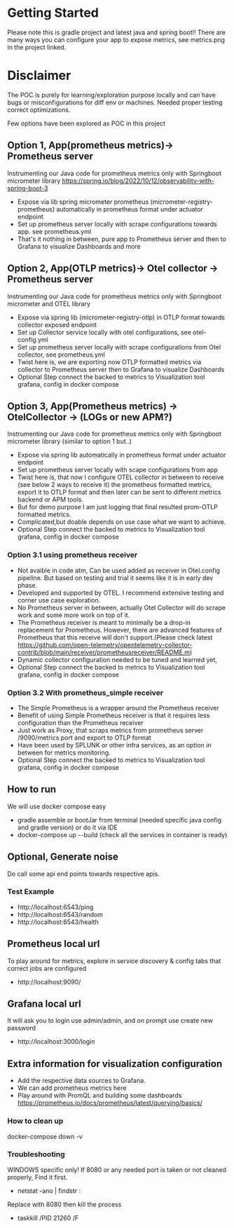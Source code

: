 # Getting Started
Please note this is gradle project and latest java and spring boot!!
There are many ways you can configure your app to expose metrics, see metrics.png in the project linked.

# Disclaimer
The POC is purely for learning/exploration purpose locally and can have bugs or misconfigurations for diff env or machines. Needed proper testing correct optimizations.

Few options have been explored as POC in this project
## Option 1, App(prometheus metrics)-> Prometheus server
Instrumenting our Java code for prometheus metrics only with Springboot micrometer library https://spring.io/blog/2022/10/12/observability-with-spring-boot-3
* Expose via lib spring micrometer prometheus (micrometer-registry-prometheus) automatically in prometheus format under actuator endpoint
* Set up prometheus server locally with scrape configurations towards app. see prometheus.yml
* That's it nothing in between, pure app to Prometheus server and then to Grafana to visualize Dashboards and more

## Option 2, App(OTLP metrics)-> Otel collector ->  Prometheus server
Instrumenting our Java code for prometheus metrics only with Springboot micrometer and OTEL library
* Expose via spring lib (micrometer-registry-otlp) in OTLP format towards collector exposed endpoint
* Set up Collector service locally with otel configurations, see otel-config.yml
* Set up prometheus server locally with scrape configurations from Otel collector, see prometheus.yml
* Twist here is, we are exporting now OTLP formatted metrics via collector to Prometheus server then to Grafana to visualize Dashboards
* Optional Step connect the backed to metrics to Visualization tool grafana, config in docker compose

## Option 3, App(Prometheus metrics) -> OtelCollector -> (LOGs or new APM?)
Instrumenting our Java code for prometheus metrics only with Springboot micrometer library (similar to option 1 but..)
* Expose via spring lib automatically in prometheus format under actuator endpoint
* Set up prometheus server locally with scape configurations from app
* Twist here is, that now I configure OTEL collector in between to receive (see below 2 ways to receive it) the prometheus formatted metrics, export it to OTLP format and then later can be sent to different metrics backend or APM tools. 
* But for demo purpose I am just logging that final resulted prom-OTLP formatted metrics.
* Complicated,but doable depends on use case what we want to achieve.
* Optional Step connect the backed to metrics to Visualization tool grafana, config in docker compose

### Option 3.1 using prometheus receiver
* Not avaible in code atm, Can be used added as receiver in Otel.config pipeline. But based on testing and trial it seems like it is in early dev phase. 
* Developed and supported by OTEL. I recommend extensive testing and corner use case exploration. 
* No Prometheus server in between, actually Otel Collector will do scrape work and some more work on top of it.
* The Prometheus receiver is meant to minimally be a drop-in replacement for Prometheus. However, there are advanced features of Prometheus that this receive will don't support.(Please check latest https://github.com/open-telemetry/opentelemetry-collector-contrib/blob/main/receiver/prometheusreceiver/README.m)
* Dynamic collector configuration needed to be tuned and learned yet,
* Optional Step connect the backed to metrics to Visualization tool grafana, config in docker compose

### Option 3.2 With prometheus_simple receiver
* The Simple Prometheus is a wrapper around the Prometheus receiver
* Benefit of using Simple Prometheus receiver is that it requires less configuration than the Prometheus receiver
* Just work as Proxy, that scraps metrics from prometheus server /9090/metrics port and export to OTLP format
* Have been used by SPLUNK or other infra services, as an option in between for metrics monitoring.  
* Optional Step connect the backed to metrics to Visualization tool grafana, config in docker compose

## How to run
We will use docker compose easy
* gradle assemble or bootJar from terminal (needed specific java config and gradle version) or do it via IDE
* docker-compose up --build (check all the services in container is ready)

## Optional, Generate noise
Do call some api end points towards respective apis.
### Test Example 
*  http://localhost:6543/ping 
* http://localhost:6543/random
* http://localhost:6543/health

## Prometheus local url
To play around for metrics, explore in service discovery & config tabs that correct jobs are configured 
* http://localhost:9090/

## Grafana local url
It will ask you to login use admin/admin, and on prompt use create new password
* http://localhost:3000/login

## Extra information for visualization configuration
* Add the respective data sources to Grafana.
* We can add prometheus metrics here
* Play around with PromQL and building some dashboards https://prometheus.io/docs/prometheus/latest/querying/basics/

### How to clean up
docker-compose down -v

### Troubleshooting
WINDOWS specific only! If 8080 or any needed port is taken or not cleaned properly, Find it first.
* netstat -ano | findstr :<PORT>

Replace <PORT> with 8080 then kill the process
* taskkill /PID 21260 /F
